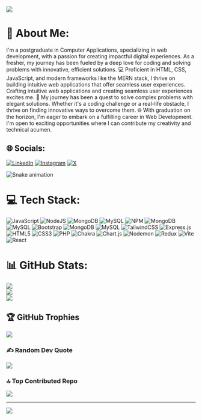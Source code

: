 <img src="https://github.com/Anmol-Baranwal/Cool-GIFs-For-GitHub/assets/74038190/d48893bd-0757-481c-8d7e-ba3e163feae7" />

# 💫 About Me:
I'm a postgraduate in Computer Applications, specializing in web development, with a passion for creating impactful digital experiences. As a fresher, my journey has been fueled by a deep love for coding and solving problems with innovative, efficient solutions. 💻 Proficient in HTML, CSS, JavaScript, and modern frameworks like the MERN stack, I thrive on building intuitive web applications that offer seamless user experiences. 
Crafting intuitive web applications and creating seamless user experiences excites me. 🎯 My journey has been a quest to solve complex problems with elegant solutions. Whether it's a coding challenge or a real-life obstacle, I thrive on finding innovative ways to overcome them. 🌐 With graduation on the horizon, I'm eager to embark on a fulfilling career in Web Development. I'm open to exciting opportunities where I can contribute my creativity and technical acumen.


## 🌐 Socials:
[![LinkedIn](https://img.shields.io/badge/LinkedIn-%230077B5.svg?logo=linkedin&logoColor=white)](https://www.linkedin.com/in/aditya-das-513883222?utm_source=share&utm_campaign=share_via&utm_content=profile&utm_medium=android_app) [![Instagram](https://img.shields.io/badge/Instagram-%23E4405F.svg?logo=Instagram&logoColor=white)](https://instagram.com/dasaditya007) 
 [![X](https://img.shields.io/badge/X-black.svg?logo=X&logoColor=white)](https://x.com/@I_am_AdityaDas) 

![Snake animation](https://github.com/eagrundy/eagrundy/blob/output/github-contribution-grid-snake.svg)

# 💻 Tech Stack:
![JavaScript](https://img.shields.io/badge/javascript-%23323330.svg?style=for-the-badge&logo=javascript&logoColor=%23F7DF1E) ![NodeJS](https://img.shields.io/badge/node.js-6DA55F?style=for-the-badge&logo=node.js&logoColor=white) ![MongoDB](https://img.shields.io/badge/MongoDB-%234ea94b.svg?style=for-the-badge&logo=mongodb&logoColor=white) ![MySQL](https://img.shields.io/badge/mysql-4479A1.svg?style=for-the-badge&logo=mysql&logoColor=white) ![NPM](https://img.shields.io/badge/NPM-%23CB3837.svg?style=for-the-badge&logo=npm&logoColor=white) ![MongoDB](https://img.shields.io/badge/MongoDB-%234ea94b.svg?style=for-the-badge&logo=mongodb&logoColor=white) ![MySQL](https://img.shields.io/badge/mysql-4479A1.svg?style=for-the-badge&logo=mysql&logoColor=white) ![Bootstrap](https://img.shields.io/badge/bootstrap-%238511FA.svg?style=for-the-badge&logo=bootstrap&logoColor=white) ![MongoDB](https://img.shields.io/badge/MongoDB-%234ea94b.svg?style=for-the-badge&logo=mongodb&logoColor=white) ![MySQL](https://img.shields.io/badge/mysql-4479A1.svg?style=for-the-badge&logo=mysql&logoColor=white) ![TailwindCSS](https://img.shields.io/badge/tailwindcss-%2338B2AC.svg?style=for-the-badge&logo=tailwind-css&logoColor=white) ![Express.js](https://img.shields.io/badge/express.js-%23404d59.svg?style=for-the-badge&logo=express&logoColor=%2361DAFB) ![HTML5](https://img.shields.io/badge/html5-%23E34F26.svg?style=for-the-badge&logo=html5&logoColor=white) ![CSS3](https://img.shields.io/badge/css3-%231572B6.svg?style=for-the-badge&logo=css3&logoColor=white) ![PHP](https://img.shields.io/badge/php-%23777BB4.svg?style=for-the-badge&logo=php&logoColor=white) ![Chakra](https://img.shields.io/badge/chakra-%234ED1C5.svg?style=for-the-badge&logo=chakraui&logoColor=white) ![Chart.js](https://img.shields.io/badge/chart.js-F5788D.svg?style=for-the-badge&logo=chart.js&logoColor=white) ![Nodemon](https://img.shields.io/badge/NODEMON-%23323330.svg?style=for-the-badge&logo=nodemon&logoColor=%BBDEAD) ![Redux](https://img.shields.io/badge/redux-%23593d88.svg?style=for-the-badge&logo=redux&logoColor=white) ![Vite](https://img.shields.io/badge/vite-%23646CFF.svg?style=for-the-badge&logo=vite&logoColor=white) ![React](https://img.shields.io/badge/react-%2320232a.svg?style=for-the-badge&logo=react&logoColor=%2361DAFB)
# 📊 GitHub Stats:
![](https://github-readme-stats.vercel.app/api?username=AdityaDas31&theme=vue-dark&hide_border=false&include_all_commits=true&count_private=false)<br/>
![](https://github-readme-streak-stats.herokuapp.com/?user=AdityaDas31&theme=vue-dark&hide_border=false)<br/>
![](https://github-readme-stats.vercel.app/api/top-langs/?username=AdityaDas31&theme=vue-dark&hide_border=false&include_all_commits=true&count_private=false&layout=compact)

## 🏆 GitHub Trophies
![](https://github-profile-trophy.vercel.app/?username=AdityaDas31&theme=radical&no-frame=false&no-bg=true&margin-w=4)

### ✍️ Random Dev Quote
![](https://quotes-github-readme.vercel.app/api?type=horizontal&theme=radical)

### 🔝 Top Contributed Repo
![](https://github-contributor-stats.vercel.app/api?username=AdityaDas31&limit=5&theme=dark&combine_all_yearly_contributions=true)



---
[![](https://visitcount.itsvg.in/api?id=AdityaDas31&icon=0&color=0)](https://visitcount.itsvg.in)

<!-- Proudly created with GPRM ( https://gprm.itsvg.in ) -->
